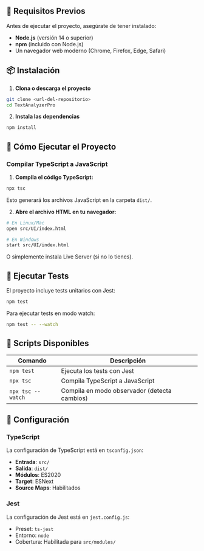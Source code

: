 ## 🚀 Requisitos Previos

Antes de ejecutar el proyecto, asegúrate de tener instalado:

- **Node.js** (versión 14 o superior)
- **npm** (incluido con Node.js)
- Un navegador web moderno (Chrome, Firefox, Edge, Safari)

## 📦 Instalación

1. **Clona o descarga el proyecto**

```bash
git clone <url-del-repositorio>
cd TextAnalyzerPro
```

2. **Instala las dependencias**

```bash
npm install
```

## 🏃 Cómo Ejecutar el Proyecto

### Compilar TypeScript a JavaScript

1. **Compila el código TypeScript:**

```bash
npx tsc
```

Esto generará los archivos JavaScript en la carpeta `dist/`.

2. **Abre el archivo HTML en tu navegador:**

```bash
# En Linux/Mac
open src/UI/index.html

# En Windows
start src/UI/index.html
```

O simplemente instala Live Server (si no lo tienes).

## 🧪 Ejecutar Tests

El proyecto incluye tests unitarios con Jest:

```bash
npm test
```

Para ejecutar tests en modo watch:

```bash
npm test -- --watch
```

## 📖 Scripts Disponibles

| Comando | Descripción |
|---------|-------------|
| `npm test` | Ejecuta los tests con Jest |
| `npx tsc` | Compila TypeScript a JavaScript |
| `npx tsc --watch` | Compila en modo observador (detecta cambios) |

## 🔧 Configuración

### TypeScript

La configuración de TypeScript está en `tsconfig.json`:
- **Entrada**: `src/`
- **Salida**: `dist/`
- **Módulos**: ES2020
- **Target**: ESNext
- **Source Maps**: Habilitados

### Jest

La configuración de Jest está en `jest.config.js`:
- Preset: `ts-jest`
- Entorno: `node`
- Cobertura: Habilitada para `src/modules/`



